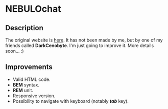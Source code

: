 # NEBULOchat
## Description
The original website is [here](http://nebulochat.com/).
It has not been made by me, but by one of my friends called **DarkCenobyte**.
I'm just going to improve it. More details soon... :)

## Improvements
* Valid HTML code.
* **BEM** syntax.
* **REM** unit.
* Responsive version.
* Possibility to navigate with keyboard (notably **_tab_** key).